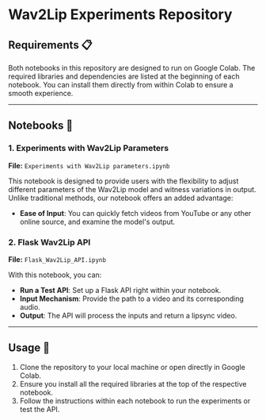 # Wav2Lip Experiments Repository


## Requirements 📋
Both notebooks in this repository are designed to run on Google Colab. The required libraries and dependencies are listed at the beginning of each notebook. You can install them directly from within Colab to ensure a smooth experience.

---

## Notebooks 📔

### 1. Experiments with Wav2Lip Parameters
**File:** `Experiments with Wav2Lip parameters.ipynb`

This notebook is designed to provide users with the flexibility to adjust different parameters of the Wav2Lip model and witness variations in output. Unlike traditional methods, our notebook offers an added advantage:

- **Ease of Input**: You can quickly fetch videos from YouTube or any other online source, and examine the model's output.

### 2. Flask Wav2Lip API
**File:** `Flask_Wav2Lip_API.ipynb`

With this notebook, you can:

- **Run a Test API**: Set up a Flask API right within your notebook.
- **Input Mechanism**: Provide the path to a video and its corresponding audio.
- **Output**: The API will process the inputs and return a lipsync video.

---

## Usage 🚀

1. Clone the repository to your local machine or open directly in Google Colab.
2. Ensure you install all the required libraries at the top of the respective notebook.
3. Follow the instructions within each notebook to run the experiments or test the API.


